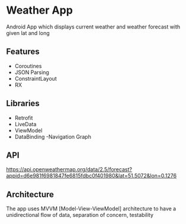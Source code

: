 # Weather App

 Android App which displays current weather and weather forecast with given lat and long


## Features
- Coroutines
- JSON Parsing
- ConstraintLayout
- RX


## Libraries
- Retrofit
- LiveData
- ViewModel
- DataBinding
-Navigation Graph

## API
https://api.openweathermap.org/data/2.5/forecast?appid=d6e981f6981847fe6815fdbc0f401980&lat=51.5072&lon=0.1276

## Architecture
The app uses MVVM [Model-View-ViewModel] architecture to have a unidirectional flow of data, separation of concern, testability

